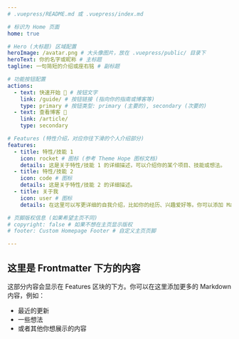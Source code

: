 ```yaml
---
# .vuepress/README.md 或 .vuepress/index.md

# 标识为 Home 页面
home: true

# Hero (大标题) 区域配置
heroImage: /avatar.png # 大头像图片，放在 .vuepress/public/ 目录下
heroText: 你的名字或昵称 # 主标题
tagline: 一句简短的介绍或座右铭 # 副标题

# 功能按钮配置
actions:
  - text: 快速开始 🚀 # 按钮文字
    link: /guide/ # 按钮链接 (指向你的指南或博客等)
    type: primary # 按钮类型: primary (主要的), secondary (次要的)
  - text: 查看博客 📄
    link: /article/
    type: secondary

# Features (特性介绍，对应你往下滑的个人介绍部分)
features:
  - title: 特性/技能 1
    icon: rocket # 图标 (参考 Theme Hope 图标文档)
    details: 这是关于特性/技能 1 的详细描述，可以介绍你的某个项目、技能或想法。
  - title: 特性/技能 2
    icon: code # 图标
    details: 这是关于特性/技能 2 的详细描述。
  - title: 关于我
    icon: user # 图标
    details: 在这里可以写更详细的自我介绍，比如你的经历、兴趣爱好等。你可以添加 Markdown 语法，比如 **加粗**、*斜体*、[链接](...) 等。

# 页脚版权信息 (如果希望主页不同)
# copyright: false # 如果不想在主页显示版权
# footer: Custom Homepage Footer # 自定义主页页脚

---
```


## 这里是 Frontmatter 下方的内容

这部分内容会显示在 Features 区块的下方。你可以在这里添加更多的 Markdown 内容，例如：

* 最近的更新
* 一些想法
* 或者其他你想展示的内容
